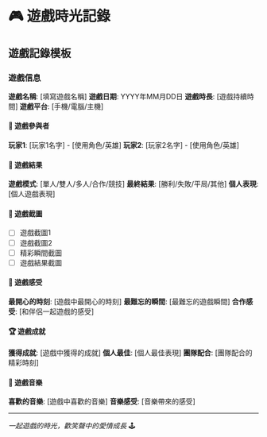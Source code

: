 # 🎮 遊戲時光記錄

## 遊戲記錄模板

### 遊戲信息
**遊戲名稱**: [填寫遊戲名稱]
**遊戲日期**: YYYY年MM月DD日
**遊戲時長**: [遊戲持續時間]
**遊戲平台**: [手機/電腦/主機]

#### 👥 遊戲參與者
**玩家1**: [玩家1名字] - [使用角色/英雄]
**玩家2**: [玩家2名字] - [使用角色/英雄]

#### 🎯 遊戲結果
**遊戲模式**: [單人/雙人/多人/合作/競技]
**最終結果**: [勝利/失敗/平局/其他]
**個人表現**: [個人遊戲表現]

#### 📸 遊戲截圖
- [ ] 遊戲截圖1
- [ ] 遊戲截圖2
- [ ] 精彩瞬間截圖
- [ ] 遊戲結果截圖

#### 💭 遊戲感受
**最開心的時刻**: [遊戲中最開心的時刻]
**最難忘的瞬間**: [最難忘的遊戲瞬間]
**合作感受**: [和伴侶一起遊戲的感受]

#### 🏆 遊戲成就
**獲得成就**: [遊戲中獲得的成就]
**個人最佳**: [個人最佳表現]
**團隊配合**: [團隊配合的精彩時刻]

#### 🎵 遊戲音樂
**喜歡的音樂**: [遊戲中喜歡的音樂]
**音樂感受**: [音樂帶來的感受]

---

*一起遊戲的時光，歡笑聲中的愛情成長* 🕹️